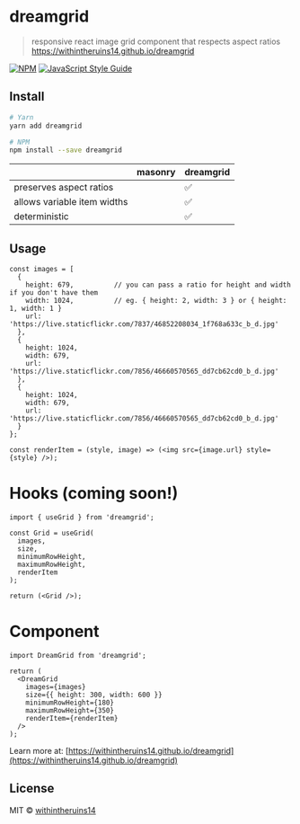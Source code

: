 # dreamgrid

> responsive react image grid component that respects aspect ratios https://withintheruins14.github.io/dreamgrid

[![NPM](https://img.shields.io/npm/v/dreamgrid.svg)](https://www.npmjs.com/package/dreamgrid) [![JavaScript Style Guide](https://img.shields.io/badge/code_style-standard-brightgreen.svg)](https://standardjs.com)

## Install

```bash
# Yarn
yarn add dreamgrid

# NPM
npm install --save dreamgrid
```

|   | masonry | dreamgrid |
|---|---|---|
| preserves aspect ratios |   | ✅ |
| allows variable item widths |   | ✅ |
| deterministic |   | ✅ |

## Usage

```
const images = [
  {
    height: 679,          // you can pass a ratio for height and width if you don't have them
    width: 1024,          // eg. { height: 2, width: 3 } or { height: 1, width: 1 }
    url: 'https://live.staticflickr.com/7837/46852208034_1f768a633c_b_d.jpg'
  },
  {
    height: 1024,
    width: 679,
    url: 'https://live.staticflickr.com/7856/46660570565_dd7cb62cd0_b_d.jpg'
  },
  {
    height: 1024,
    width: 679,
    url: 'https://live.staticflickr.com/7856/46660570565_dd7cb62cd0_b_d.jpg'
  }
};

const renderItem = (style, image) => (<img src={image.url} style={style} />);

```

# Hooks (coming soon!)

```
import { useGrid } from 'dreamgrid';

const Grid = useGrid(
  images,
  size,
  minimumRowHeight,
  maximumRowHeight,
  renderItem
);

return (<Grid />);

```

# Component

```
import DreamGrid from 'dreamgrid';

return (
  <DreamGrid
    images={images}
    size={{ height: 300, width: 600 }}
    minimumRowHeight={180}
    maximumRowHeight={350}
    renderItem={renderItem}
  />
);

```

Learn more at: [https://withintheruins14.github.io/dreamgrid](https://withintheruins14.github.io/dreamgrid)


## License

MIT © [withintheruins14](https://github.com/withintheruins14)
